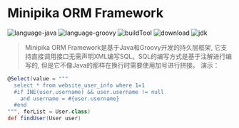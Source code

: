 # Minipika ORM Framework

![language-java](https://img.shields.io/badge/Java-80%25-brightgreen)
![language-groovy](https://img.shields.io/badge/Groovy-20%25-brightgreen)
![buildTool](https://img.shields.io/badge/buildTool-gradle-blue)
![download](https://img.shields.io/badge/downloads-v2.0.0-green)
![jdk](https://img.shields.io/badge/jdk-v1.8-blue)


> Minipika ORM Framework是基于Java和Groovy开发的持久层框架, 它支持直接调用接口无需声明XML编写SQL。SQL的编写方式是基于注解进行编写的, 
但是它不像Java的那样在换行时需要使用加号进行拼接。 演示：

```groovy
@Select(value = """
  select * from website_user_info where 1=1
  #if INE(user.username) && user.username != null
    and username = #{user.username}
  #end
""", forList = User.class)
def findUser(User user)
```